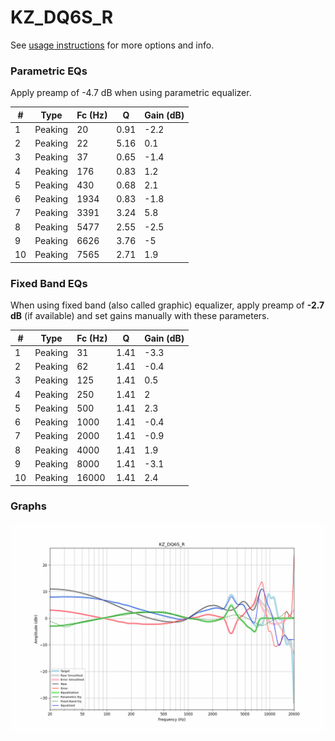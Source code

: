 # KZ_DQ6S_R
See [usage instructions](https://github.com/jaakkopasanen/AutoEq#usage) for more options and info.

### Parametric EQs
Apply preamp of -4.7 dB when using parametric equalizer.

|   # | Type    |   Fc (Hz) |    Q |   Gain (dB) |
|-----|---------|-----------|------|-------------|
|   1 | Peaking |        20 | 0.91 |        -2.2 |
|   2 | Peaking |        22 | 5.16 |         0.1 |
|   3 | Peaking |        37 | 0.65 |        -1.4 |
|   4 | Peaking |       176 | 0.83 |         1.2 |
|   5 | Peaking |       430 | 0.68 |         2.1 |
|   6 | Peaking |      1934 | 0.83 |        -1.8 |
|   7 | Peaking |      3391 | 3.24 |         5.8 |
|   8 | Peaking |      5477 | 2.55 |        -2.5 |
|   9 | Peaking |      6626 | 3.76 |        -5   |
|  10 | Peaking |      7565 | 2.71 |         1.9 |

### Fixed Band EQs
When using fixed band (also called graphic) equalizer, apply preamp of **-2.7 dB** (if available) and set gains manually with these parameters.

|   # | Type    |   Fc (Hz) |    Q |   Gain (dB) |
|-----|---------|-----------|------|-------------|
|   1 | Peaking |        31 | 1.41 |        -3.3 |
|   2 | Peaking |        62 | 1.41 |        -0.4 |
|   3 | Peaking |       125 | 1.41 |         0.5 |
|   4 | Peaking |       250 | 1.41 |         2   |
|   5 | Peaking |       500 | 1.41 |         2.3 |
|   6 | Peaking |      1000 | 1.41 |        -0.4 |
|   7 | Peaking |      2000 | 1.41 |        -0.9 |
|   8 | Peaking |      4000 | 1.41 |         1.9 |
|   9 | Peaking |      8000 | 1.41 |        -3.1 |
|  10 | Peaking |     16000 | 1.41 |         2.4 |

### Graphs
![](./KZ_DQ6S_R.png)
